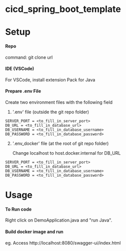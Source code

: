# cicd_spring_boot_template

# Setup
#### Repo
command: git clone url

#### IDE (VSCode)
For VSCode, install extension Pack for Java

#### Prepare .env File
Create two environment files with the following field
1. '.env' file (outside the git repo folder) 
```
SERVER_PORT = <to_fill_in_server_port>
DB_URL = <to_fill_in_database_url>
DB_USERNAME = <to_fill_in_database_username>
DB_PASSWORD = <to_fill_in_database_password>
```
2. '.env_docker' file (at the root of git repo folder)
   
   Change localhost to host.docker.internal for DB_URL 
```
SERVER_PORT = <to_fill_in_server_port>
DB_URL = <to_fill_in_database_url>
DB_USERNAME = <to_fill_in_database_username>
DB_PASSWORD = <to_fill_in_database_password>
```

# Usage
#### To Run code
Right click on DemoApplication.java and "run Java".
#### Build docker image and run
eg. Access http://localhost:8080/swagger-ui/index.html